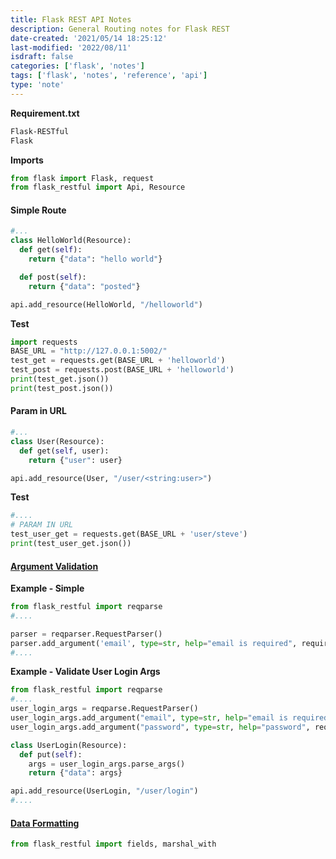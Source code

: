 ```yaml
---
title: Flask REST API Notes
description: General Routing notes for Flask REST
date-created: '2021/05/14 18:25:12'
last-modified: '2022/08/11'
isdraft: false
categories: ['flask', 'notes']
tags: ['flask', 'notes', 'reference', 'api']
type: 'note'
---
```


**Requirement.txt**

```txt
Flask-RESTful
Flask
```

**Imports**

```python
from flask import Flask, request
from flask_restful import Api, Resource
```

#### Simple Route

```python
#...
class HelloWorld(Resource):
  def get(self):
    return {"data": "hello world"}

  def post(self):
    return {"data": "posted"}

api.add_resource(HelloWorld, "/helloworld")
```

**Test**

```python
import requests
BASE_URL = "http://127.0.0.1:5002/"
test_get = requests.get(BASE_URL + 'helloworld')
test_post = requests.post(BASE_URL + 'helloworld')
print(test_get.json())
print(test_post.json())
```

#### Param in URL

```python
#...
class User(Resource):
  def get(self, user):
    return {"user": user}

api.add_resource(User, "/user/<string:user>")
```

**Test**

```python
#....
# PARAM IN URL
test_user_get = requests.get(BASE_URL + 'user/steve')
print(test_user_get.json())

```

#### [Argument Validation](https://flask-restful.readthedocs.io/en/latest/quickstart.html#argument-parsing)

**Example - Simple**

```python
from flask_restful import reqparse
#....

parser = reqparser.RequestParser()
parser.add_argument('email', type=str, help="email is required", required=True)
#....
```

**Example - Validate User Login Args**

```python
from flask_restful import reqparse
#....
user_login_args = reqparse.RequestParser()
user_login_args.add_argument("email", type=str, help="email is required", required=True)
user_login_args.add_argument("password", type=str, help="password", required=True)

class UserLogin(Resource):
  def put(self):
    args = user_login_args.parse_args()
    return {"data": args}

api.add_resource(UserLogin, "/user/login")
#....

```

#### [Data Formatting](https://flask-restful.readthedocs.io/en/latest/quickstart.html#data-formatting)

<!-- look into on pass two -->

```python
from flask_restful import fields, marshal_with


```
